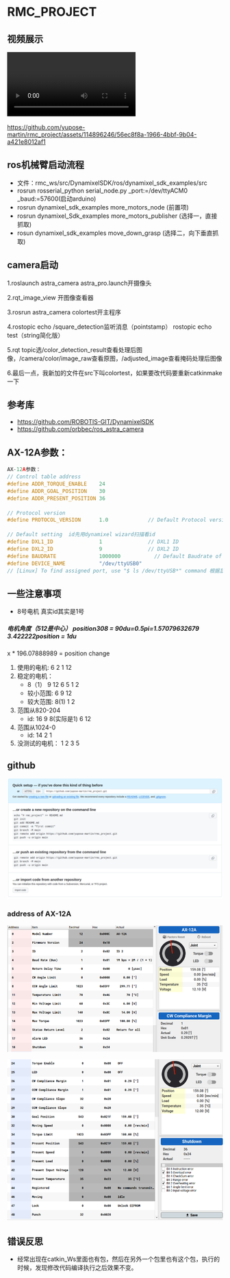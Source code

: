 # RMC_PROJECT

## 视频展示

<video>
  <source src="README.assets/grasp.mp4" type="video/mp4">
  Your browser does not support the video tag.
</video>

https://github.com/yupose-martin/rmc_project/assets/114896246/56ec8f8a-1966-4bbf-9b04-a421e8012af1



## ros机械臂启动流程

* 文件：rmc_ws/src/DynamixelSDK/ros/dynamixel_sdk_examples/src
* rosrun rosserial_python serial_node.py _port:=/dev/ttyACM0 _baud:=57600(启动arduino)
* rosrun dynamixel_sdk_examples more_motors_node (前置项)
* rosrun dynamixel_Sdk_examples more_motors_publisher  (选择一，直接抓取)
* rosun dynamixel_sdk_examples move_down_grasp (选择二，向下垂直抓取)

## camera启动

1.roslaunch astra_camera astra_pro.launch开摄像头

2.rqt_image_view 开图像查看器

3.rosrun astra_camera colortest开主程序

4.rostopic echo /square_detection监听消息（pointstamp）
rostopic echo test（string简化版）

5.rqt topic选/color_detection_result查看处理后图像，/camera/color/image_raw查看原图，/adjusted_image查看掩码处理后图像

6.最后一点，我新加的文件在src下叫colortest，如果要改代码要重新catkinmake一下

## 参考库

* https://github.com/ROBOTIS-GIT/DynamixelSDK
* https://github.com/orbbec/ros_astra_camera

## AX-12A参数：

```c++
AX-12A参数：
// Control table address
#define ADDR_TORQUE_ENABLE    24
#define ADDR_GOAL_POSITION    30
#define ADDR_PRESENT_POSITION 36

// Protocol version
#define PROTOCOL_VERSION      1.0             // Default Protocol version of DYNAMIXEL X series.

// Default setting  id先用dynamixel wizard扫描看id
#define DXL1_ID               1               // DXL1 ID
#define DXL2_ID               9               // DXL2 ID
#define BAUDRATE              1000000           // Default Baudrate of DYNAMIXEL X series
#define DEVICE_NAME           "/dev/ttyUSB0"  
// [Linux] To find assigned port, use "$ ls /dev/ttyUSB*" command 根据显示更改usb
```

## 一些注意事项

* 8号电机 真实id其实是1号

##### 电机角度（512是中心） position308 = 90du=0.5pi=1.57079632679       3.422222position = 1du

x * 196.07888989 = position change

1. 使用的电机: 6  2  1  12
1. 稳定的电机：
   * 8（1） 9 12 6 5 1 2
   * 较小范围: 6 9 12
   * 较大范围: 8(1) 1  2
2. 范围从820-204
   * id:  16 9 8(实际是1) 6 12
3. 范围从1024-0
   * id: 14 2 1
4. 没测试的电机： 1 2 3 5

## github

![image-20240103170043179](README.assets/image-20240103170043179.png)

### address of AX-12A

![image-20240104173845224](README.assets/image-20240104173845224.png)

![image-20240104173857311](README.assets/image-20240104173857311.png)

## 错误反思

* 经常出现在catkin_Ws里面也有包，然后在另外一个包里也有这个包，执行的时候，发现修改代码编译执行之后效果不变。
